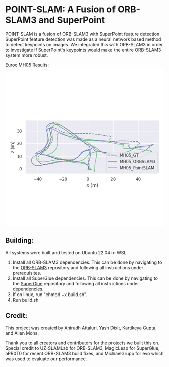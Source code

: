 # POINT-SLAM: A Fusion of ORB-SLAM3 and SuperPoint

POINT-SLAM is a fusion of ORB-SLAM3 with SuperPoint feature detection. SuperPoint feature detection was made as a neural network based method to detect keypoints on images. We integrated this with ORB-SLAM3 in order to investigate if SuperPoint's keypoints would make the entire ORB-SLAM3 system more robust.

Euroc MH05 Results:
![Results of ground truth, ORB-SLAM3, and PointSLAM overlayed](https://github.com/amons02/POINT-SLAM/blob/main/MH05_GT_Comparison.png?raw=true)

## Building:

All systems were built and tested on Ubuntu 22.04 in WSL.

1. Install all ORB-SLAM3 dependencies. This can be done by navigating to the [ORB-SLAM3](https://github.com/UZ-SLAMLab/ORB_SLAM3) repository and following all instructions under prerequisites.
2. Install all SuperGlue dependencies. This can be done by navigating to the [SuperGlue](https://github.com/magicleap/SuperGluePretrainedNetwork) repository and following all instructions under dependencies.
3. If on linux, run "chmod +x build.sh".
4. Run build.sh

## Credit:

This project was created by Anirudh Attaluri, Yash Dixit, Kartikeya Gupta, and Allen Mons.

Thank you to all creators and contributors for the projects we built this on. Special credit to UZ-SLAMLab for ORB-SLAM3, MagicLeap for SuperGlue, aPR0T0 for recent ORB-SLAM3 build fixes, and MichaelGrupp for evo which was used to evaluate our performance.
